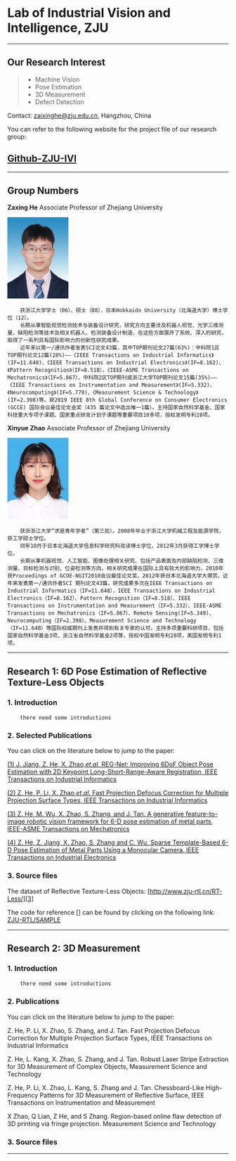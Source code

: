 ﻿# Lab of Industrial Vision and Intelligence, ZJU
----------

## Our Research Interest

> * Machine Vision
> * Pose Estimation
> * 3D Measurement
> * Defect Detection

Contact: zaixinghe@zju.edu.cn, Hangzhou, China

You can refer to the following website for the project file of our research group:

## [Github-ZJU-IVI](https://github.com/ZJU-RTL)

------

## Group Numbers

**Zaxing He** Associate Professor of Zhejiang University

![image](https://github.com/ZJU-IVI/Introduction-files/blob/main/0424041239-1292680348.jpg)

        获浙江大学学士（06）、硕士（08），日本Hokkaido University（北海道大学）博士学位（12）。
        长期从事智能视觉检测技术与装备设计研究，研究方向主要涉及机器人视觉、光学三维测量、缺陷检测等技术及相关机器人、检测装备设计制造，在这些方面展开了系统、深入的研究，取得了一系列具有国际影响力的创新性研究成果。
        近年来以第一/通讯作者发表SCI论文43篇，其中TOP期刊论文27篇(63%)：中科院1区TOP期刊论文12篇(28%)——《IEEE Transactions on Industrial Informatics》(IF=11.648)、《IEEE Transactions on Industrial Electronics》(IF=8.162)、《Pattern Recognition》（IF=8.518），《IEEE-ASME Transactions on Mechatronics》（IF=5.867），中科院2区TOP期刊或浙江大学TOP期刊论文15篇(35%)——《IEEE Transactions on Instrumentation and Measurement》(IF=5.332)、《Neurocomputing》(IF=5.779)、《Measurement Science & Technology》(IF=2.398)等。获2019 IEEE 8th Global Conference on Consumer Electronics (GCCE) 国际会议最佳论文金奖（435 篇论文中选出唯一1篇）。主持国家自然科学基金、国家科技重大专项子课题、国家重点研发计划子课题等重要项目10多项，授权发明专利28项。

**Xinyue Zhao** Associate Professor of Zhejiang University

![image](https://github.com/ZJU-IVI/Introduction-files/blob/main/0802105621-174246132.jpg)

        获浙浙江大学“求是青年学者”（第三批）。2008年毕业于浙江大学机械工程及能源学院，获工学硕士学位。
        同年10月于日本北海道大学信息科学研究科攻读博士学位，2012年3月获得工学博士学位。
        长期从事机器视觉、人工智能、图像处理相关研究、包括产品表面及内部缺陷检测、三维测量、目标检测与识别、位姿检测等方向，相关研究成果在国际上具有较大的影响力，2010年获Proceedings of GCOE-NGIT2010会议最佳论文奖，2012年获日本北海道大学大塚赏。近年来发表第一/通讯作者SCI 期刊论文43篇，研究成果多次在IEEE Transactions on Industrial Informatics（IF=11.648），IEEE Transactions on Industrial Electronics（IF=8.162）、Pattern Recognition（IF=8.518）、IEEE Transactions on Instrumentation and Measurement（IF=5.332）、IEEE-ASME Transactions on Mechatronics（IF=5.867）、Remote Sensing(IF=5.349)、Neurocomputing（IF=2.398）、Measurement Science and Technology（IF=11.648）等国际权威期刊上发表并得到有关专家的认可。主持多项重要科研项目，包括国家自然科学基金3项、浙江省自然科学基金2项等，授权中国发明专利28项，美国发明专利1项。


----------


## Research 1: 6D Pose Estimation of Reflective Texture-Less Objects

### 1. Introduction

        there need some introductions

### 2. Selected Publications

You can click on the literature below to jump to the paper:

[(1) J. Jiang, Z. He, X. Zhao,*et.al*. REG-Net: Improving 6DoF Object Pose Estimation with 2D Keypoint Long-Short-Range-Aware Registration, IEEE Transactions on Industrial Informatics][1]

[(2) Z. He, P. Li, X. Zhao,*et.al*. Fast Projection Defocus Correction for Multiple Projection Surface Types, IEEE Transactions on Industrial Informatics][4]

[(3) Z. He, M. Wu, X. Zhao, S. Zhang, and J. Tan. A generative feature-to-image robotic vision framework for 6-D pose estimation of metal parts, IEEE-ASME Transactions on Mechatronics][5]

[(4) Z. He, Z. Jiang, X. Zhao, S. Zhang and C. Wu. Sparse Template-Based 6-D Pose Estimation of Metal Parts Using a Monocular Camera, IEEE Transactions on Industrial Electronics][6]

### 3. Source files

The dataset of Reflective Texture-Less Objects:
[http://www.zju-rtl.cn/RT-Less/][3]

The code for reference [] can be found by clicking on the following link:
[ZJU-RTL/SAMPLE][2]

----------

## Research 2: 3D Measurement

### 1. Introduction

        there need some introductions
        
### 2. Publications

You can click on the literature below to jump to the paper:

Z. He, P. Li, X. Zhao, S. Zhang, and J. Tan. Fast Projection Defocus Correction for Multiple Projection Surface Types, IEEE Transactions on Industrial Informatics

Z. He, L. Kang, X. Zhao, S. Zhang, and J. Tan. Robust Laser Stripe Extraction for 3D Measurement of Complex Objects, Measurement Science and Technology

Z. He, P. Li, X. Zhao, L. Kang, S. Zhang and J. Tan. Chessboard-Like High-Frequency Patterns for 3D Measurement of Reflective Surface, IEEE Transactions on Instrumentation and Measurement

X Zhao, Q Lian, Z He, and S Zhang. Region-based online flaw detection of 3D printing via fringe projection. Measurement Science and Technology

### 3. Source files


---

  [1]: https://ieeexplore.ieee.org/document/9754249
  [2]: https://github.com/ZJU-RTL/Sample
  [3]: http://www.zju-rtl.cn/RT-Less/
  [4]: https://ieeexplore.ieee.org/document/9119846
  [5]: https://ieeexplore.ieee.org/document/9550557
  [6]: https://ieeexplore.ieee.org/document/8638797
  
